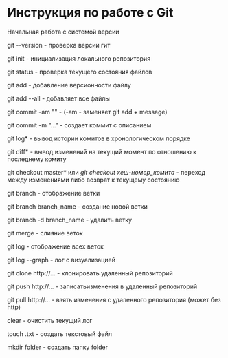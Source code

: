 # Инструкция по работе с Git

Начальная работа с системой версии

git --version - проверка версии гит

git init - инициализация локального репозитория

git status - проверка текущего состояния файлов

git add - добавление версионности файлу

git add --all - добавляет все файлы

git  commit -am "" - (-am - заменяет git add + message)

git  commit -m "..." - создает коммит с описанием

git log* - вывод истории комитов в хронологическом порядке

git diff* - вывод изменений на текущий момент по отношению к последнему комиту

git checkout master* или *git checkout хеш-номер_комита* - переход между изменениями либо возврат к текущему состоянию

git branch - отображение ветки

git branch branch_name - создание новой ветки

git branch -d branch_name - удалить ветку

git merge - слияние  веток

git log -  отображение всех веток

git log --graph - лог с визуализацией

git clone http://... - клонировать удаленный репозиторий

git push http://... - записатьизменения в удаленный репозиторий

git pull http://... - взять изменения с удаленного репозитория (может без http)

clear - очистить текущий лог

touch .txt - создать текстовый файл

mkdir folder - создать папку folder
